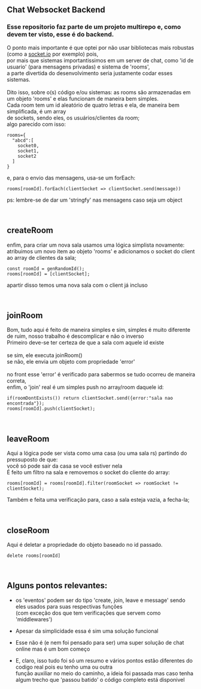 ## Chat Websocket Backend
### Esse repositorio faz parte de um projeto multirepo e, como devem ter visto, esse é do backend.
O ponto mais importante é que optei por não usar bibliotecas mais robustas (como a [socket.io](https://socket.io/) por exemplo) pois,<br>
por mais que sistemas importantissimos em um server de chat, como 'id de usuario' (para mensagens privadas) e sistema de 'rooms', <br>
a parte divertida do desenvolvimento seria justamente codar esses sistemas.<br>
<br>
Dito isso, sobre o(s) código e/ou sistemas:
as rooms são armazenadas em um objeto 'rooms' e elas funcionam de maneira bem simples.<br>
Cada room tem um id aleatório de quatro letras e ela, de maneira bem simplificada, é um array<br>
de sockets, sendo eles, os usuários/clientes da room;<br>
algo parecido com isso:
``` 
rooms={
  "abcd":[
    socket0,
    socket1,
    socket2
  ]
}
```
e, para o envio das mensagens, usa-se um forEach:<br>
```
rooms[roomId].forEach(clientSocket => clientSocket.send(message))
```
ps: lembre-se de dar um 'stringfy' nas mensagens caso seja um object

<br>

## createRoom
enfim, para criar um nova sala usamos uma lógica simplista novamente:
atribuimos um novo item ao objeto 'rooms' e adicionamos o socket do client ao array de clientes da sala;
```
const roomId = genRandomId();
rooms[roomId] = [clientSocket];
```
apartir disso temos uma nova sala com o client já incluso

<br>

## joinRoom
Bom, tudo aqui é feito de maneira simples e sim, simples é muito diferente de ruim, nosso trabalho é descomplicar e não o inverso<br>
Primeiro deve-se ter certeza de que a sala com aquele id existe<br><br>
se sim, ele executa joinRoom()<br>
se não, ele envia um objeto com propriedade 'error'<br><br>
no front esse 'error' é verificado para sabermos se tudo ocorreu de maneira correta,<br>
enfim, o 'join' real é um simples push no array/room daquele id:
```
if(roomDontExists()) return clientSocket.send({error:"sala nao encontrada"});
rooms[roomId].push(clientSocket);
```
<br>

## leaveRoom
Aqui a lógica pode ser vista como uma casa (ou uma sala rs) partindo do pressuposto de que:<br>
você só pode sair da casa se você estiver nela<br>
É feito um filtro na sala e removemos o socket do cliente do array:
```
rooms[roomId] = rooms[roomId].filter(roomSocket => roomSocket != clientSocket);
```
Também e feita uma verificação para, caso a sala esteja vazia, a fecha-la;

<br>

## closeRoom
Aqui é deletar a propriedade do objeto baseado no id passado.
```
delete rooms[roomId]
```
<br>

## Alguns pontos relevantes:
- os 'eventos' podem ser do tipo 'create, join, leave e message' sendo eles usados para suas respectivas funções<br>
(com exceção dos que tem verificações que servem como 'middlewares')

- Apesar da simplicidade essa é sim uma solução funcional
- Esse não é (e nem foi pensado para ser) uma super solução de chat online mas é um bom começo
- E, claro, isso tudo foi só um resumo e vários pontos estão diferentes do codigo real pois eu tenho uma ou outra<br>
função auxiliar no meio do caminho, a ideia foi passada mas caso tenha algum trecho que 'passou batido' o código completo está disponivel
